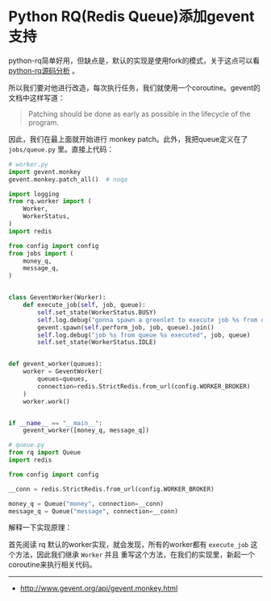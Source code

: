 # Python RQ(Redis Queue)添加gevent支持

python-rq简单好用，但缺点是，默认的实现是使用fork的模式，关于这点可以看
[python-rq源码分析](https://jiajunhuang.com/articles/2017_09_20-task_queue_python_rq.md.html) 。

所以我们要对他进行改造，每次执行任务，我们就使用一个coroutine。gevent的文档中这样写道：

> Patching should be done as early as possible in the lifecycle of the program.

因此，我们在最上面就开始进行 monkey patch。此外，我把queue定义在了 `jobs/queue.py` 里。直接上代码：

```python
# worker.py
import gevent.monkey
gevent.monkey.patch_all()  # noqa

import logging
from rq.worker import (
    Worker,
    WorkerStatus,
)
import redis

from config import config
from jobs import (
    money_q,
    message_q,
)


class GeventWorker(Worker):
    def execute_job(self, job, queue):
        self.set_state(WorkerStatus.BUSY)
        self.log.debug("gonna spawn a greenlet to execute job %s from queue", job, queue)
        gevent.spawn(self.perform_job, job, queue).join()
        self.log.debug("job %s from queue %s executed", job, queue)
        self.set_state(WorkerStatus.IDLE)


def gevent_worker(queues):
    worker = GeventWorker(
        queues=queues,
        connection=redis.StrictRedis.from_url(config.WORKER_BROKER)
    )
    worker.work()


if __name__ == "__main__":
    gevent_worker([money_q, message_q])
```

```python
# queue.py
from rq import Queue
import redis

from config import config

__conn = redis.StrictRedis.from_url(config.WORKER_BROKER)

money_q = Queue("money", connection=__conn)
message_q = Queue("message", connection=__conn)
```

解释一下实现原理：

首先阅读 rq 默认的worker实现，就会发现，所有的worker都有 `execute_job` 这个方法，因此我们继承 `Worker` 并且
重写这个方法，在我们的实现里，新起一个coroutine来执行相关代码。

---

- http://www.gevent.org/api/gevent.monkey.html
